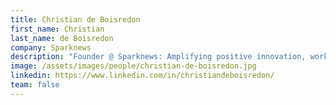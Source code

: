 ```yaml
---
title: Christian de Boisredon
first_name: Christian
last_name: de Boisredon
company: Sparknews
description: "Founder @ Sparknews: Amplifying positive innovation, working with media outlets, and companies globally"
image: /assets/images/people/christian-de-boisredon.jpg
linkedin: https://www.linkedin.com/in/christiandeboisredon/
team: false
---
```

